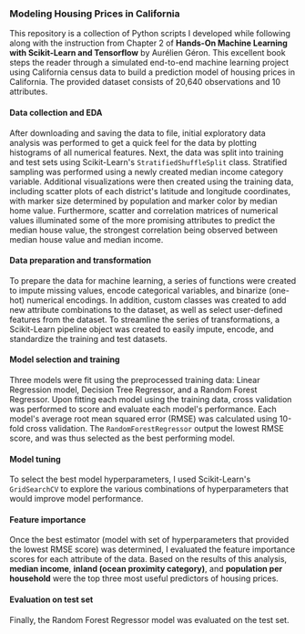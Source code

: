### Modeling Housing Prices in California

This repository is a collection of Python scripts I developed while following along with the instruction from Chapter 2 of __Hands-On Machine Learning with Scikit-Learn and Tensorflow__ by Aurélien Géron. This excellent book steps the reader through a simulated end-to-end machine learning project using California census data to build a prediction model of housing prices in California. The provided dataset consists of 20,640 observations and 10 attributes.

#### Data collection and EDA
After downloading and saving the data to file, initial exploratory data analysis was performed to get a quick feel for the data by plotting histograms of all numerical features. Next, the data was split into training and test sets using Scikit-Learn's `StratifiedShuffleSplit` class. Stratified sampling was performed using a newly created median income category variable. Additional visualizations were then created using the training data, including scatter plots of each district's latitude and longitude coordinates, with marker size determined by population and marker color by median home value. Furthermore, scatter and correlation matrices of numerical values illuminated some of the more promising attributes to predict the median house value, the strongest correlation being observed between median house value and median income.

#### Data preparation and transformation
To prepare the data for machine learning, a series of functions were created to impute missing values, encode categorical variables, and binarize (one-hot) numerical encodings. In addition, custom classes was created to add new attribute combinations to the dataset, as well as select user-defined features from the dataset. To streamline the series of transformations, a Scikit-Learn pipeline object was created to easily impute, encode, and standardize the training and test datasets.

#### Model selection and training
Three models were fit using the preprocessed training data: Linear Regression model, Decision Tree Regressor, and a Random Forest Regressor. Upon fitting each model using the training data, cross validation was performed to score and evaluate each model's performance. Each model's average root mean squared error (RMSE) was calculated using 10-fold cross validation. The `RandomForestRegressor` output the lowest RMSE score, and was thus selected as the best performing model.

#### Model tuning
To select the best model hyperparameters, I used Scikit-Learn's `GridSearchCV` to explore the various combinations of hyperparameters that would improve model performance.

#### Feature importance
Once the best estimator (model with set of hyperparameters that provided the lowest RMSE score) was determined, I evaluated the feature importance scores for each attribute of the data. Based on the results of this analysis, __median income__, __inland (ocean proximity category)__, and __population per household__ were the top three most useful predictors of housing prices.

#### Evaluation on test set
Finally, the Random Forest Regressor model was evaluated on the test set.
